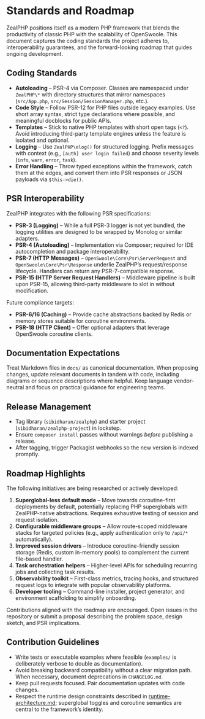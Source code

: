 # Standards and Roadmap

ZealPHP positions itself as a modern PHP framework that blends the productivity of classic PHP with the scalability of OpenSwoole. This document captures the coding standards the project adheres to, interoperability guarantees, and the forward-looking roadmap that guides ongoing development.

## Coding Standards

- **Autoloading** – PSR-4 via Composer. Classes are namespaced under `ZealPHP\*` with directory structures that mirror namespaces (`src/App.php`, `src/Session/SessionManager.php`, etc.).
- **Code Style** – Follow PSR-12 for PHP files outside legacy examples. Use short array syntax, strict type declarations where possible, and meaningful docblocks for public APIs.
- **Templates** – Stick to native PHP templates with short open tags (`<?`). Avoid introducing third-party template engines unless the feature is isolated and optional.
- **Logging** – Use `ZealPHP\elog()` for structured logging. Prefix messages with context (e.g., `[auth] user login failed`) and choose severity levels (`info`, `warn`, `error`, `task`).
- **Error Handling** – Throw typed exceptions within the framework, catch them at the edges, and convert them into PSR responses or JSON payloads via `$this->die()`.

## PSR Interoperability

ZealPHP integrates with the following PSR specifications:

- **PSR-3 (Logging)** – While a full PSR-3 logger is not yet bundled, the logging utilities are designed to be wrapped by Monolog or similar adapters.
- **PSR-4 (Autoloading)** – Implementation via Composer; required for IDE autocompletion and package interoperability.
- **PSR-7 (HTTP Messages)** – `OpenSwoole\Core\Psr\ServerRequest` and `OpenSwoole\Core\Psr\Response` underlie ZealPHP’s request/response lifecycle. Handlers can return any PSR-7-compatible response.
- **PSR-15 (HTTP Server Request Handlers)** – Middleware pipeline is built upon PSR-15, allowing third-party middleware to slot in without modification.

Future compliance targets:

- **PSR-6/16 (Caching)** – Provide cache abstractions backed by Redis or memory stores suitable for coroutine environments.
- **PSR-18 (HTTP Client)** – Offer optional adapters that leverage OpenSwoole coroutine clients.

## Documentation Expectations

Treat Markdown files in `docs/` as canonical documentation. When proposing changes, update relevant documents in tandem with code, including diagrams or sequence descriptions where helpful. Keep language vendor-neutral and focus on practical guidance for engineering teams.

## Release Management

- Tag library (`sibidharan/zealphp`) and starter project (`sibidharan/zealphp-project`) in lockstep.
- Ensure `composer install` passes without warnings *before* publishing a release.
- After tagging, trigger Packagist webhooks so the new version is indexed promptly.

## Roadmap Highlights

The following initiatives are being researched or actively developed:

1. **Superglobal-less default mode** – Move towards coroutine-first deployments by default, potentially replacing PHP superglobals with ZealPHP-native abstractions. Requires exhaustive testing of session and request isolation.
2. **Configurable middleware groups** – Allow route-scoped middleware stacks for targeted policies (e.g., apply authentication only to `/api/*` automatically).
3. **Improved session drivers** – Introduce coroutine-friendly session storage (Redis, custom in-memory pools) to complement the current file-based handler.
4. **Task orchestration helpers** – Higher-level APIs for scheduling recurring jobs and collecting task results.
5. **Observability toolkit** – First-class metrics, tracing hooks, and structured request logs to integrate with popular observability platforms.
6. **Developer tooling** – Command-line installer, project generator, and environment scaffolding to simplify onboarding.

Contributions aligned with the roadmap are encouraged. Open issues in the repository or submit a proposal describing the problem space, design sketch, and PSR implications.

## Contribution Guidelines

- Write tests or executable examples where feasible (`examples/` is deliberately verbose to double as documentation).
- Avoid breaking backward compatibility without a clear migration path. When necessary, document deprecations in `CHANGELOG.md`.
- Keep pull requests focused. Pair documentation updates with code changes.
- Respect the runtime design constraints described in [runtime-architecture.md](runtime-architecture.md); superglobal toggles and coroutine semantics are central to the framework’s identity.
